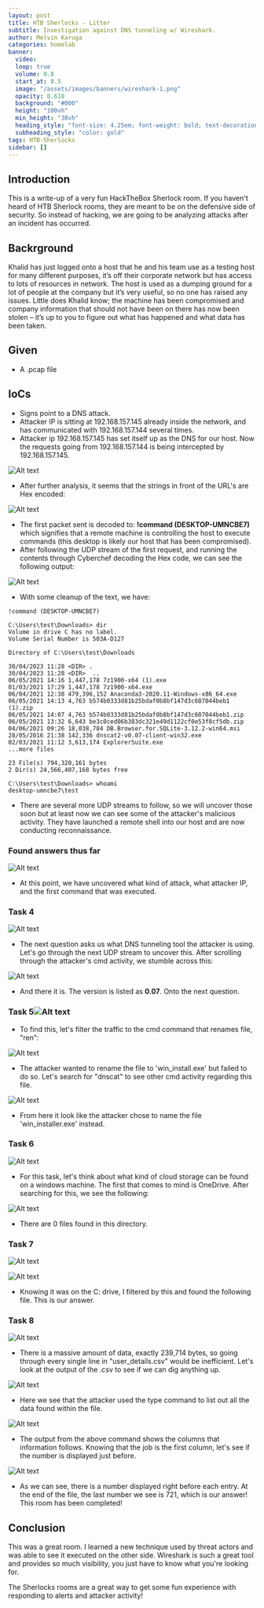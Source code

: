 ```yaml
---
layout: post
title: HTB Sherlocks - Litter
subtitle: Investigation against DNS tunneling w/ Wireshark.
author: Melvin Karuga
categories: homelab
banner:
  video: 
  loop: true
  volume: 0.8
  start_at: 8.5
  image: "/assets/images/banners/wireshark-1.png"
  opacity: 0.618
  background: "#000"
  height: "100vh"
  min_height: "38vh"
  heading_style: "font-size: 4.25em; font-weight: bold; text-decoration: underline"
  subheading_style: "color: gold"
tags: HTB-Sherlocks
sidebar: []
---
```

## Introduction
This is a write-up of a very fun HackTheBox Sherlock room. If you haven't heard of HTB Sherlock rooms, they are meant to be on the defensive side of security. So instead of hacking, we are going to be analyzing attacks after an incident has occurred. 


## Backrground
Khalid has just logged onto a host that he and his team use as a testing host for many different purposes, it’s off their corporate network but has access to lots of resources in network. The host is used as a dumping ground for a lot of people at the company but it’s very useful, so no one has raised any issues. Little does Khalid know; the machine has been compromised and company information that should not have been on there has now been stolen – it’s up to you to figure out what has happened and what data has been taken.

## Given
- A .pcap file

## IoCs
- Signs point to a DNS attack.
- Attacker IP is sitting at 192.168.157.145 already inside the network, and has communicated with 192.168.157.144 several times.
- Attacker ip 192.168.157.145 has set itself up as the DNS for our host. Now the requests going from 192.168.157.144 is being intercepted by 192.168.157.145.

![Alt text](</assets/images/HTB-litter/Pasted image 20231120114353.png>)
- After further analysis, it seems that the strings in front of the URL's are Hex encoded: 

![Alt text](</assets/images/HTB-litter/hex-encoded-urls.png>)
- The first packet sent is decoded to: **!command (DESKTOP-UMNCBE7)** which signifies that a remote machine is controlling the host to execute commands (this desktop is likely our host that has been compromised).
 - After following the UDP stream of the first request, and running the contents through Cyberchef decoding the Hex code, we can see the following output:
 
 ![Alt text](</assets/images/HTB-litter/Pasted image 20231119203138.png>)

- With some cleanup of the text, we have:


```
!command (DESKTOP-UMNCBE7) 

C:\Users\test\Downloads> dir 
Volume in drive C has no label. 
Volume Serial Number is 503A-D127

Directory of C:\Users\test\Downloads

30/04/2023 11:28 <DIR> . 
30/04/2023 11:28 <DIR>  ..
06/05/2021 14:16 1,447,178 7z1900-x64 (1).exe 
01/03/2021 17:29 1,447,178 7z1900-x64.exe 
06/04/2021 12:38 479,396,152 Anaconda3-2020.11-Windows-x86_64.exe 
06/05/2021 14:13 4,763 b574b0333d81b25bdaf0b8bf147d3c607044beb1 (1).zip 
06/05/2021 14:07 4,763 b574b0333d81b25bdaf0b8bf147d3c607044beb1.zip 
06/05/2021 13:32 6,643 be3c0ced06b383dc321e49d1122cf0e53f8cf5db.zip 
04/06/2021 09:26 18,038,784 DB.Browser.for.SQLite-3.12.2-win64.msi 
28/05/2016 21:38 142,336 dnscat2-v0.07-client-win32.exe 
02/03/2021 11:12 3,613,174 ExplorerSuite.exe 
...more files

23 File(s) 794,320,161 bytes 
2 Dir(s) 24,566,407,168 bytes free

C:\Users\test\Downloads> whoami 
desktop-umncbe7\test
```

- There are several more UDP streams to follow, so we will uncover those soon but at least now we can see some of the attacker's malicious activity. They have launched a remote shell into our host and are now conducting reconnaissance. 

### Found answers thus far
![Alt text](</assets/images/HTB-litter/Pasted image 20231119210053.png>)

- At this point, we have uncovered what kind of attack, what attacker IP, and the first command that was executed. 

### Task 4
![Alt text](</assets/images/HTB-litter/Pasted image 20231119210640.png>)

- The next question asks us what DNS tunneling tool the attacker is using. Let's go through the next UDP stream to uncover this. After scrolling through the attacker's cmd activity, we stumble across this:

![Alt text](</assets/images/HTB-litter/Pasted image 20231119205637.png>)

- And there it is. The version is listed as **0.07**. Onto the next question.

### Task 5![Alt text](</assets/images/HTB-litter/Pasted image 20231119210727.png>) 

- To find this, let's filter the traffic to the cmd command that renames file, "ren": 

![Alt text](</assets/images/HTB-litter/Pasted image 20231119210544.png>)

- The attacker wanted to rename the file to 'win_install.exe' but failed to do so. Let's search for "dnscat" to see other cmd activity regarding this file.

![Alt text](</assets/images/HTB-litter/Pasted image 20231119212042.png>)

- From here it look like the attacker chose to name the file 'win_installer.exe' instead. 

### Task 6
![Alt text](</assets/images/HTB-litter/Pasted image 20231119210903.png>)

- For this task, let's think about what kind of cloud storage can be found on a windows machine. The first that comes to mind is OneDrive. After searching for this, we see the following:

![Alt text](</assets/images/HTB-litter/Pasted image 20231119211006.png>)

- There are 0 files found in this directory. 

### Task 7
![Alt text](</assets/images/HTB-litter/Pasted image 20231119212126.png>)

![Alt text](</assets/images/HTB-litter/Pasted image 20231119212231.png>)


- Knowing it was on the C: drive, I filtered by this and found the following file. This is our answer.

### Task 8
![Alt text](</assets/images/HTB-litter/Pasted image 20231119212325.png>)

- There is a massive amount of data, exactly  239,714 bytes, so going through every single line in "user_details.csv" would be inefficient. Let's look at the output of the .csv to see if we can dig anything up.

![Alt text](</assets/images/HTB-litter/Pasted image 20231119232033.png>)

- Here we see that the attacker used the type command to list out all the data found within the file. 

![Alt text](</assets/images/HTB-litter/Pasted image 20231119232225.png>)

- The output from the above command shows the columns that information follows. Knowing that the job is the first column, let's see if the number is displayed just before.

![Alt text](</assets/images/HTB-litter/PII_Data.png>)
- As we can see, there is a number displayed right before each entry. At the end of the file, the last number we see is 721, which is our answer! This room has been completed!

## Conclusion
This was a great room. I learned a new technique used by threat actors and was able to see it executed on the other side. Wireshark is such a great tool and provides so much visibility, you just have to know what you're looking for. 

The Sherlocks rooms are a great way to get some fun experience with responding to alerts and attacker activity!